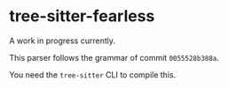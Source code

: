 # tree-sitter-fearless

A work in progress currently.

This parser follows the grammar of commit `0055528b388a`.

You need the `tree-sitter` CLI to compile this.

